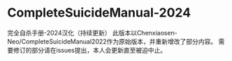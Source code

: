# CompleteSuicideManual-2024
完全自杀手册-2024汉化（持续更新）
此版本以Chenxiaosen-Neo/CompleteSuicideManual2022作为原始版本，并重新增改了部分内容。
需要修订的部分请在issues提出，本人会更新直至被迫中止。
